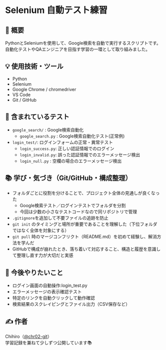 # Selenium 自動テスト練習

## 📝 概要
PythonとSeleniumを使用して、Google検索を自動で実行するスクリプトです。  
自動化テストやQAエンジニアを目指す学習の一環として取り組みました。

## 💡 使用技術・ツール
- Python
- Selenium
- Google Chrome / chromedriver
- VS Code
- Git / GitHub


## 📁 含まれているテスト
- `google_search/` : Google検索自動化
   - `google_search.py` : Google検索自動化テスト(正常例)
- `login_test/`: ログインフォームの正常・異常テスト
    - `login_success.py`: 正しい認証情報でのログイン
    - `login_invalid.py`: 誤った認証情報でのエラーメッセージ検出
    - `login_null.py` : 空欄の場合のエラーメッセージ検出
  

## 📚 学び・気づき（Git/GitHub・構成整理）
- フォルダごとに役割を分けることで、プロジェクト全体の見通しが良くなった
  - Google検索テスト／ログインテストでフォルダを分割
  - 今回は少数の小さなテストコードなので同リポジトリで管理
- `.gitignore`を追加して不要ファイルの追跡を防止
- `git init` のタイミングと場所が重要であることを理解した（下位フォルダではなく全体を対象にする）
- `git pull` 時のマージコンフリクト（README.md）を初めて経験し、解消方法を学んだ
- GitHubで構成が崩れたとき、落ち着いて対応すること、構造と履歴を意識して整理し直す力が大切だと実感


## 🔄 今後やりたいこと
- ログイン画面の自動操作:login_test.py
- エラーメッセージの表示確認テスト
- 特定のリンクを自動クリックして動作確認
- 検索結果のスクレイピングとファイル出力（CSV保存など）


## ✍️ 作者
Chihiro（[@chr02-git](https://github.com/chr02-git)）  
学習記録を兼ねて少しずつ公開しています📚
